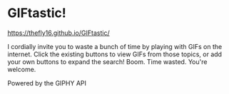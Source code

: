 # GIFtastic!

https://thefly16.github.io/GIFtastic/

I cordially invite you to waste a bunch of time by playing with GIFs on the internet.
Click the existing buttons to view GIFs from those topics, or add your own buttons to expand the search!
Boom. Time wasted. You're welcome.

Powered by the GIPHY API

